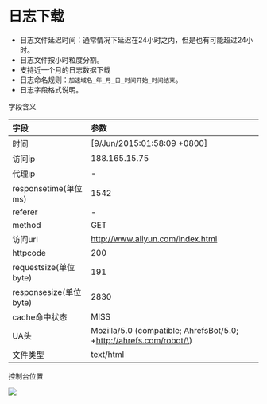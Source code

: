 # 日志下载

-   日志文件延迟时间：通常情况下延迟在24小时之内，但是也有可能超过24小时。
-   日志文件按小时粒度分割。
-   支持近一个月的日志数据下载
-   日志命名规则：`加速域名_年_月_日_时间开始_时间结束`。
-   日志字段格式说明。

字段含义

|字段|参数|
|:-|:-|
|时间|\[9/Jun/2015:01:58:09 +0800\]|
|访问ip|188.165.15.75|
|代理ip|-|
|responsetime\(单位 ms\)|1542|
|referer|-|
|method|GET|
|访问url|http://www.aliyun.com/index.html|
|httpcode|200|
|requestsize\(单位 byte\)|191|
|responsesize\(单位 byte\)|2830|
|cache命中状态|MISS|
|UA头|Mozilla/5.0 \(compatible; AhrefsBot/5.0; +http://ahrefs.com/robot/\)|
|文件类型|text/html|

控制台位置

![](https://static-aliyun-doc.oss-cn-hangzhou.aliyuncs.com/assets/img/zh-CN/7344900061/p21707.png)

